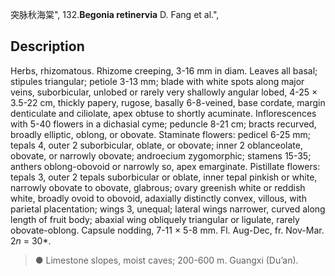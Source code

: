 突脉秋海棠",
132.**Begonia retinervia** D. Fang et al.",

## Description
Herbs, rhizomatous. Rhizome creeping, 3-16 mm in diam. Leaves all basal; stipules triangular; petiole 3-13 mm; blade with white spots along major veins, suborbicular, unlobed or rarely very shallowly angular lobed, 4-25 × 3.5-22 cm, thickly papery, rugose, basally 6-8-veined, base cordate, margin denticulate and ciliolate, apex obtuse to shortly acuminate. Inflorescences with 5-40 flowers in a dichasial cyme; peduncle 8-21 cm; bracts recurved, broadly elliptic, oblong, or obovate. Staminate flowers: pedicel 6-25 mm; tepals 4, outer 2 suborbicular, oblate, or obovate; inner 2 oblanceolate, obovate, or narrowly obovate; androecium zygomorphic; stamens 15-35; anthers oblong-obovoid or narrowly so, apex emarginate. Pistillate flowers: tepals 3, outer 2 tepals suborbicular or oblate, inner tepal pinkish or white, narrowly obovate to obovate, glabrous; ovary greenish white or reddish white, broadly ovoid to obovoid, adaxially distinctly convex, villous, with parietal placentation; wings 3, unequal; lateral wings narrower, curved along length of fruit body; abaxial wing obliquely triangular or ligulate, rarely obovate-oblong. Capsule nodding, 7-11 × 5-8 mm. Fl. Aug-Dec, fr. Nov-Mar. 2*n* = 30*.

> ● Limestone slopes, moist caves; 200-600 m. Guangxi (Du’an).

